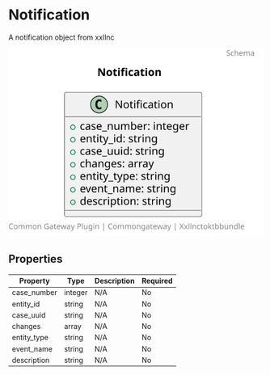 # Notification

A notification object from xxllnc

![Class Diagram](https://github.com/CommonGateway/XxllncToKTBBundle/blob/main/docs/schema/xxllnctoktb.notification.svg)

## Properties

| Property | Type | Description | Required |
|----------|------|-------------|----------|
| case_number | integer | N/A | No |
| entity_id | string | N/A | No |
| case_uuid | string | N/A | No |
| changes | array | N/A | No |
| entity_type | string | N/A | No |
| event_name | string | N/A | No |
| description | string | N/A | No |
